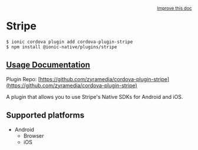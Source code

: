 <a style="float:right;font-size:12px;" href="http://github.com/danielsogl/awesome-cordova-plugins/edit/master/src/@awesome-cordova-plugins/plugins/stripe/index.ts#L104">
  Improve this doc
</a>

# Stripe

```
$ ionic cordova plugin add cordova-plugin-stripe
$ npm install @ionic-native/plugins/stripe
```

## [Usage Documentation](https://ionicframework.com/docs/native/stripe/)

Plugin Repo: [https://github.com/zyramedia/cordova-plugin-stripe](https://github.com/zyramedia/cordova-plugin-stripe)

A plugin that allows you to use Stripe's Native SDKs for Android and iOS.

## Supported platforms

- Android
  - Browser
  - iOS
